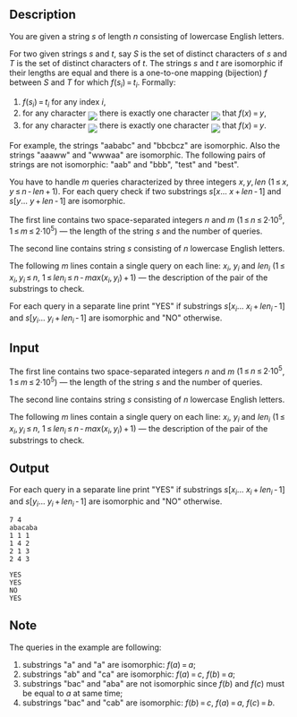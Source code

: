 ## Description

<div><p>You are given a string <span class="tex-span"><i>s</i></span> of length <span class="tex-span"><i>n</i></span> consisting of lowercase English letters.</p><p>For two given strings <span class="tex-span"><i>s</i></span> and <span class="tex-span"><i>t</i></span>, say <span class="tex-span"><i>S</i></span> is the set of distinct characters of <span class="tex-span"><i>s</i></span> and <span class="tex-span"><i>T</i></span> is the set of distinct characters of <span class="tex-span"><i>t</i></span>. The strings <span class="tex-span"><i>s</i></span> and <span class="tex-span"><i>t</i></span> are <span class="tex-font-style-it">isomorphic</span> if their lengths are equal and there is a one-to-one mapping (bijection) <span class="tex-span"><i>f</i></span> between <span class="tex-span"><i>S</i></span> and <span class="tex-span"><i>T</i></span> for which <span class="tex-span"><i>f</i>(<i>s</i><sub class="lower-index"><i>i</i></sub>) = <i>t</i><sub class="lower-index"><i>i</i></sub></span>. Formally:</p><ol> <li> <span class="tex-span"><i>f</i>(<i>s</i><sub class="lower-index"><i>i</i></sub>) = <i>t</i><sub class="lower-index"><i>i</i></sub></span> for any index <span class="tex-span"><i>i</i></span>, </li><li> for any character <img align="middle" class="tex-formula" src="file://Eittsfpd.png" style="max-width: 100.0%;max-height: 100.0%;"> there is exactly one character <img align="middle" class="tex-formula" src="file://uy13MgcR.png" style="max-width: 100.0%;max-height: 100.0%;"> that <span class="tex-span"><i>f</i>(<i>x</i>) = <i>y</i></span>, </li><li> for any character <img align="middle" class="tex-formula" src="file://ceeoLM1L.png" style="max-width: 100.0%;max-height: 100.0%;"> there is exactly one character <img align="middle" class="tex-formula" src="file://lESIG0ti.png" style="max-width: 100.0%;max-height: 100.0%;"> that <span class="tex-span"><i>f</i>(<i>x</i>) = <i>y</i></span>. </li></ol><p>For example, the strings "<span class="tex-font-style-tt">aababc</span>" and "<span class="tex-font-style-tt">bbcbcz</span>" are isomorphic. Also the strings "<span class="tex-font-style-tt">aaaww</span>" and "<span class="tex-font-style-tt">wwwaa</span>" are isomorphic. The following pairs of strings are not isomorphic: "<span class="tex-font-style-tt">aab</span>" and "<span class="tex-font-style-tt">bbb</span>", "<span class="tex-font-style-tt">test</span>" and "<span class="tex-font-style-tt">best</span>".</p><p>You have to handle <span class="tex-span"><i>m</i></span> queries characterized by three integers <span class="tex-span"><i>x</i>, <i>y</i>, <i>len</i></span> (<span class="tex-span">1 ≤ <i>x</i>, <i>y</i> ≤ <i>n</i> - <i>len</i> + 1</span>). For each query check if two substrings <span class="tex-span"><i>s</i>[<i>x</i>... <i>x</i> + <i>len</i> - 1]</span> and <span class="tex-span"><i>s</i>[<i>y</i>... <i>y</i> + <i>len</i> - 1]</span> are isomorphic.</p></div><div class="input-specification"><p>The first line contains two space-separated integers <span class="tex-span"><i>n</i></span> and <span class="tex-span"><i>m</i></span> (<span class="tex-span">1 ≤ <i>n</i> ≤ 2·10<sup class="upper-index">5</sup></span>, <span class="tex-span">1 ≤ <i>m</i> ≤ 2·10<sup class="upper-index">5</sup></span>) — the length of the string <span class="tex-span"><i>s</i></span> and the number of queries.</p><p>The second line contains string <span class="tex-span"><i>s</i></span> consisting of <span class="tex-span"><i>n</i></span> lowercase English letters.</p><p>The following <span class="tex-span"><i>m</i></span> lines contain a single query on each line: <span class="tex-span"><i>x</i><sub class="lower-index"><i>i</i></sub></span>, <span class="tex-span"><i>y</i><sub class="lower-index"><i>i</i></sub></span> and <span class="tex-span"><i>len</i><sub class="lower-index"><i>i</i></sub></span> (<span class="tex-span">1 ≤ <i>x</i><sub class="lower-index"><i>i</i></sub>, <i>y</i><sub class="lower-index"><i>i</i></sub> ≤ <i>n</i></span>, <span class="tex-span">1 ≤ <i>len</i><sub class="lower-index"><i>i</i></sub> ≤ <i>n</i> - <i>max</i>(<i>x</i><sub class="lower-index"><i>i</i></sub>, <i>y</i><sub class="lower-index"><i>i</i></sub>) + 1</span>) — the description of the pair of the substrings to check.</p></div><div class="output-specification"><p>For each query in a separate line print "<span class="tex-font-style-tt">YES</span>" if substrings <span class="tex-span"><i>s</i>[<i>x</i><sub class="lower-index"><i>i</i></sub>... <i>x</i><sub class="lower-index"><i>i</i></sub> + <i>len</i><sub class="lower-index"><i>i</i></sub> - 1]</span> and <span class="tex-span"><i>s</i>[<i>y</i><sub class="lower-index"><i>i</i></sub>... <i>y</i><sub class="lower-index"><i>i</i></sub> + <i>len</i><sub class="lower-index"><i>i</i></sub> - 1]</span> are isomorphic and "<span class="tex-font-style-tt">NO</span>" otherwise.</p></div>

## Input

<p>The first line contains two space-separated integers <span class="tex-span"><i>n</i></span> and <span class="tex-span"><i>m</i></span> (<span class="tex-span">1 ≤ <i>n</i> ≤ 2·10<sup class="upper-index">5</sup></span>, <span class="tex-span">1 ≤ <i>m</i> ≤ 2·10<sup class="upper-index">5</sup></span>) — the length of the string <span class="tex-span"><i>s</i></span> and the number of queries.</p><p>The second line contains string <span class="tex-span"><i>s</i></span> consisting of <span class="tex-span"><i>n</i></span> lowercase English letters.</p><p>The following <span class="tex-span"><i>m</i></span> lines contain a single query on each line: <span class="tex-span"><i>x</i><sub class="lower-index"><i>i</i></sub></span>, <span class="tex-span"><i>y</i><sub class="lower-index"><i>i</i></sub></span> and <span class="tex-span"><i>len</i><sub class="lower-index"><i>i</i></sub></span> (<span class="tex-span">1 ≤ <i>x</i><sub class="lower-index"><i>i</i></sub>, <i>y</i><sub class="lower-index"><i>i</i></sub> ≤ <i>n</i></span>, <span class="tex-span">1 ≤ <i>len</i><sub class="lower-index"><i>i</i></sub> ≤ <i>n</i> - <i>max</i>(<i>x</i><sub class="lower-index"><i>i</i></sub>, <i>y</i><sub class="lower-index"><i>i</i></sub>) + 1</span>) — the description of the pair of the substrings to check.</p>

## Output

<p>For each query in a separate line print "<span class="tex-font-style-tt">YES</span>" if substrings <span class="tex-span"><i>s</i>[<i>x</i><sub class="lower-index"><i>i</i></sub>... <i>x</i><sub class="lower-index"><i>i</i></sub> + <i>len</i><sub class="lower-index"><i>i</i></sub> - 1]</span> and <span class="tex-span"><i>s</i>[<i>y</i><sub class="lower-index"><i>i</i></sub>... <i>y</i><sub class="lower-index"><i>i</i></sub> + <i>len</i><sub class="lower-index"><i>i</i></sub> - 1]</span> are isomorphic and "<span class="tex-font-style-tt">NO</span>" otherwise.</p>





```input1
7 4
abacaba
1 1 1
1 4 2
2 1 3
2 4 3

```




```output1
YES
YES
NO
YES

```



## Note

<p>The queries in the example are following: </p><ol> <li> substrings "<span class="tex-font-style-tt">a</span>" and "<span class="tex-font-style-tt">a</span>" are isomorphic: <span class="tex-span"><i>f</i>(<i>a</i>) = <i>a</i></span>; </li><li> substrings "<span class="tex-font-style-tt">ab</span>" and "<span class="tex-font-style-tt">ca</span>" are isomorphic: <span class="tex-span"><i>f</i>(<i>a</i>) = <i>c</i></span>, <span class="tex-span"><i>f</i>(<i>b</i>) = <i>a</i></span>; </li><li> substrings "<span class="tex-font-style-tt">bac</span>" and "<span class="tex-font-style-tt">aba</span>" are not isomorphic since <span class="tex-span"><i>f</i>(<i>b</i>)</span> and <span class="tex-span"><i>f</i>(<i>c</i>)</span> must be equal to <span class="tex-span"><i>a</i></span> at same time; </li><li> substrings "<span class="tex-font-style-tt">bac</span>" and "<span class="tex-font-style-tt">cab</span>" are isomorphic: <span class="tex-span"><i>f</i>(<i>b</i>) = <i>c</i></span>, <span class="tex-span"><i>f</i>(<i>a</i>) = <i>a</i></span>, <span class="tex-span"><i>f</i>(<i>c</i>) = <i>b</i></span>. </li></ol>
